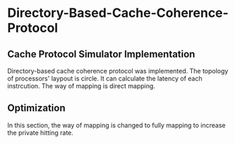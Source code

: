# Directory-Based-Cache-Coherence-Protocol
## Cache Protocol Simulator Implementation
Directory-based cache coherence protocol was implemented. The topology of processors' laypout is circle. It can calculate the latency of each instrcution. The way of mapping is direct mapping.
## Optimization
In this section, the way of mapping is changed to fully mapping to increase the private hitting rate.
